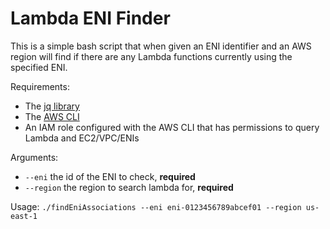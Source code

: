 # Lambda ENI Finder

This is a simple bash script that when given an ENI identifier and an AWS region will find if there are any Lambda functions currently using the specified ENI.

Requirements:
- The [jq library](https://stedolan.github.io/jq/)
- The [AWS CLI](https://docs.aws.amazon.com/cli/latest/userguide/cli-chap-install.html)
- An IAM role configured with the AWS CLI that has permissions to query Lambda and EC2/VPC/ENIs

Arguments:
- `--eni` the id of the ENI to check, __required__
- `--region` the region to search lambda for, __required__

Usage:
```./findEniAssociations --eni eni-0123456789abcef01 --region us-east-1```